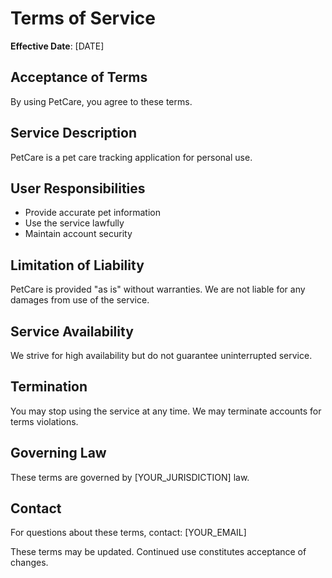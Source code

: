 # Terms of Service

**Effective Date**: [DATE]

## Acceptance of Terms

By using PetCare, you agree to these terms.

## Service Description

PetCare is a pet care tracking application for personal use.

## User Responsibilities

- Provide accurate pet information
- Use the service lawfully
- Maintain account security

## Limitation of Liability

PetCare is provided "as is" without warranties. We are not liable for any damages from use of the service.

## Service Availability

We strive for high availability but do not guarantee uninterrupted service.

## Termination

You may stop using the service at any time. We may terminate accounts for terms violations.

## Governing Law

These terms are governed by [YOUR_JURISDICTION] law.

## Contact

For questions about these terms, contact: [YOUR_EMAIL]

These terms may be updated. Continued use constitutes acceptance of changes.
